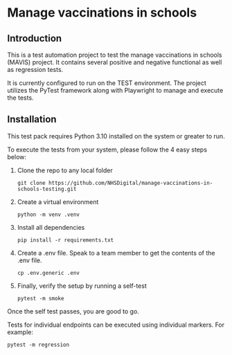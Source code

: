 # Manage vaccinations in schools

## Introduction

This is a test automation project to test the manage vaccinations in schools (MAVIS) project.  It contains several positive and negative functional as well as regression tests.

It is currently configured to run on the TEST environment.  The project utilizes the PyTest framework along with Playwright to manage and execute the tests.

## Installation

This test pack requires Python 3.10 installed on the system or greater to run.

To execute the tests from your system, please follow the 4 easy steps below:

1. Clone the repo to any local folder
   
   ```console
   git clone https://github.com/NHSDigital/manage-vaccinations-in-schools-testing.git
   ```
   
1. Create a virtual environment

    ```console
    python -m venv .venv
    ```
    
1. Install all dependencies

    ```console
    pip install -r requirements.txt
    ```
    
1. Create a .env file.  Speak to a team member to get the contents of the .env file.
   
   ```console
   cp .env.generic .env
   ```

1. Finally, verify the setup by running a self-test

    ```console
    pytest -m smoke
    ```

Once the self test passes, you are good to go.

Tests for individual endpoints can be executed using individual markers.  For example:

```console
pytest -m regression
```
